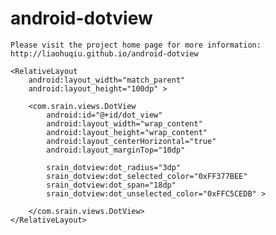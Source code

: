 android-dotview
===============

    Please visit the project home page for more information: http://liaohuqiu.github.io/android-dotview
     
    <RelativeLayout
        android:layout_width="match_parent"
        android:layout_height="100dp" >

        <com.srain.views.DotView
            android:id="@+id/dot_view"
            android:layout_width="wrap_content"
            android:layout_height="wrap_content"
            android:layout_centerHorizontal="true"
            android:layout_marginTop="10dp"
            
            srain_dotview:dot_radius="3dp"
            srain_dotview:dot_selected_color="0xFF377BEE"
            srain_dotview:dot_span="18dp"
            srain_dotview:dot_unselected_color="0xFFC5CEDB" >
            
        </com.srain.views.DotView>
    </RelativeLayout>

